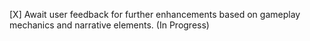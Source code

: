 [X] Await user feedback for further enhancements based on gameplay mechanics and narrative elements. (In Progress)